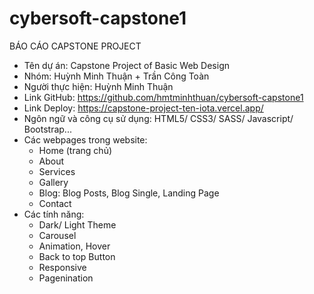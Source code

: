 # cybersoft-capstone1
BÁO CÁO CAPSTONE PROJECT
- Tên dự án: Capstone Project of Basic Web Design
- Nhóm: Huỳnh Minh Thuận + Trần Công Toàn
- Người thực hiện: Huỳnh Minh Thuận
- Link GitHub: https://github.com/hmtminhthuan/cybersoft-capstone1
- Link Deploy: https://capstone-project-ten-iota.vercel.app/
- Ngôn ngữ và công cụ sử dụng: HTML5/ CSS3/ SASS/ Javascript/ Bootstrap...
- Các webpages trong website:
  + Home (trang chủ)
  + About
  + Services
  + Gallery
  + Blog: Blog Posts, Blog Single, Landing Page
  + Contact
- Các tính năng:
  + Dark/ Light Theme
  + Carousel
  + Animation, Hover
  + Back to top Button
  + Responsive
  + Pagenination
